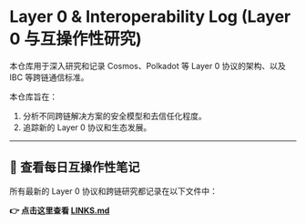 # Layer 0 & Interoperability Log (Layer 0 与互操作性研究)

本仓库用于深入研究和记录 Cosmos、Polkadot 等 Layer 0 协议的架构、以及 IBC 等跨链通信标准。

本仓库旨在：
1.  分析不同跨链解决方案的安全模型和去信任化程度。
2.  追踪新的 Layer 0 协议和生态发展。

---

## 🔗 查看每日互操作性笔记

所有最新的 Layer 0 协议和跨链研究都记录在以下文件中：

**👉 点击这里查看 [LINKS.md](./LINKS.md)**
